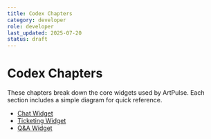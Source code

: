 ```yaml
---
title: Codex Chapters
category: developer
role: developer
last_updated: 2025-07-20
status: draft
---
```

# Codex Chapters

These chapters break down the core widgets used by ArtPulse. Each section includes a simple diagram for quick reference.

- [Chat Widget](./chat-widget.md)
- [Ticketing Widget](./ticketing-widget.md)
- [Q&A Widget](./qa-widget.md)